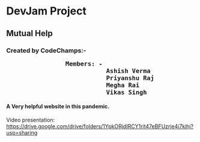 <h1>DevJam Project</h1>
<h2>Mutual Help</h2>
<h3>Created by CodeChamps:-
<pre>                Members: -          
                           Ashish Verma
                           Priyanshu Raj
                           Megha Rai
                           Vikas Singh</pre></h3>
<h4>A Very helpful website in this pandemic. </h4>

Video presentation: https://drive.google.com/drive/folders/1YpkORjdIRCY1rit47eBFUzrje4i7kihj?usp=sharing

